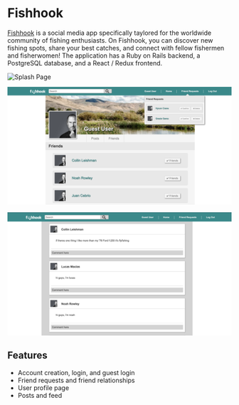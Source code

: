 # Fishhook

[Fishhook](https://fish-hook.herokuapp.com/#/) is a social media app specifically taylored for the worldwide community of fishing enthusiasts. On Fishhook, you can discover new fishing spots, share your best catches, and connect with fellow fishermen and fisherwomen! The application has a Ruby on Rails backend, a PostgreSQL database, and a React / Redux frontend.

![Splash Page](./screenshots/splash.png)

![Profile Friends](./screenshots/friends.png)

![Home Page](./screenshots/home.png)

## Features
* Account creation, login, and guest login
* Friend requests and friend relationships
* User profile page
* Posts and feed
